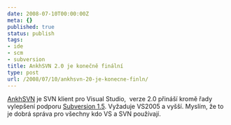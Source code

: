 ```yaml
---
date: 2008-07-10T00:00:00Z
meta: {}
published: true
status: publish
tags:
- ide
- scm
- subversion
title: AnkhSVN 2.0 je konečně finální
type: post
url: /2008/07/10/ankhsvn-20-je-konecne-finln/
---
```


<a href="http://ankhsvn.open.collab.net/">AnkhSVN</a> je SVN klient pro Visual Studio,&#160; verze 2.0 přináší kromě řady vylepšení podporu <a href="http://blog.prskavec.net/?p=141">Subversion 1.5</a>. Vyžaduje VS2005 a vyšší. Myslím, že to je dobrá správa pro všechny kdo VS a SVN používají.  

